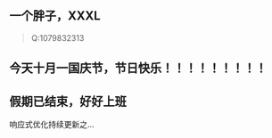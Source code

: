 ## 一个胖子，XXXL
> Q:1079832313

今天十月一国庆节，节日快乐！！！！！！！！！
---------------------------------------
假期已结束，好好上班
---------------------------------------
响应式优化持续更新之...


